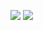 ![](https://github.com/Veerapaneni-Deepika/StepIn_program/blob/main/5_Images/make_result.png)
![](https://github.com/Veerapaneni-Deepika/StepIn_program/blob/main/5_Images/result_test.png)
